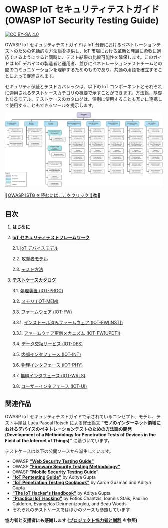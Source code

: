 # OWASP IoT セキュリティテストガイド (OWASP IoT Security Testing Guide)

[![CC BY-SA 4.0][cc-by-sa-shield]][cc-by-sa]

OWASP IoT セキュリティテストガイドは IoT 分野におけるペネトレーションテストのための包括的な方法論を提供し、IoT 市場における革新と発展に柔軟に適応できるようにすると同時に、テスト結果の比較可能性を確保します。このガイドは IoT デバイスの製造者と運用者、並びにペネトレーションテストチームとの間のコミュニケーションを理解するためのものであり、共通の用語を確立することによって促進されます。

セキュリティ保証とテストカバレッジは、以下の IoT コンポーネントとそれぞれに適用されるテストケースカテゴリの概要で示すことができます。方法論、基礎となるモデル、テストケースのカタログは、個別に使用することも互いに連携して使用することもできるツールを提示します。

![コンポーネント概要](./src/img/Component_Overview.png)

🔔[OWASP ISTG を読むにはここをクリック 📖📚]( https://owasp.org/owasp-istg/)🔔

## 目次

1. [**はじめに**](./src/01_introduction/README.md)

2. [**IoT セキュリティテストフレームワーク**](./src/02_framework/README.md)

   2.1. [IoT デバイスモデル](./src/02_framework/device_model.md)

   2.2. [攻撃者モデル](./src/02_framework/attacker_model.md)

   2.3. [テスト方法](./src/02_framework/methodology.md)

3. [**テストケースカタログ**](./src/03_test_cases/README.md)

   3.1. [処理装置 (IOT-PROC)](./src/03_test_cases/processing_units/README.md)

   3.2. [メモリ (IOT-MEM)](./src/03_test_cases/memory/README.md)

   3.3. [ファームウェア (IOT-FW)](./src/03_test_cases/firmware/README.md)

      3.3.1. [インストール済みファームウェア (IOT-FW[INST])](./src/03_test_cases/firmware/installed_firmware.md)

      3.3.1. [ファームウェア更新メカニズム (IOT-FW[UPDT])](./src/03_test_cases/firmware/firmware_update_mechanism.md)

   3.4. [データ交換サービス (IOT-DES)](./src/03_test_cases/data_exchange_services/README.md)

   3.5. [内部インタフェース (IOT-INT)](./src/03_test_cases/internal_interfaces/README.md)

   3.6. [物理インタフェース (IOT-PHY)](./src/03_test_cases/physical_interfaces/README.md)

   3.7. [無線インタフェース (IOT-WRLS)](./src/03_test_cases/wireless_interfaces/README.md)

   3.8. [ユーザーインタフェース (IOT-UI)](./src/03_test_cases/user_interfaces/README.md)



## 関連作品

OWASP IoT セキュリティテストガイドで示されているコンセプト、モデル、テスト手順は Luca Pascal Rotsch による修士論文 **"モノのインターネット領域におけるデバイスのペネトレーションテストのための方法論の開発 (Development of a Methodology for Penetration Tests of Devices in the Field of the Internet of Things)"** に基づいています。



テストケースは以下の公開ソースから派生しています。

* OWASP [**"Web Security Testing Guide"**][owasp_wstg]
* OWASP [**"Firmware Security Testing Methodology"**][owasp_fstm]
* OWASP [**"Mobile Security Testing Guide"**][owasp_mstg]
* [**"IoT Pentesting Guide"**][iot_pentesting_guide] by Aditya Gupta
* [**"IoT Penetration Testing Cookbook"**][iot_penetration_testing_cookbook] by Aaron Guzman and Aditya Gupta
* [**"The IoT Hacker's Handbook"**][iot_hackers_handbook] by Aditya Gupta
* [**"Practical IoT Hacking"**][practical_iot_hacking] by Fotios Chantzis, Ioannis Stais, Paulino Calderon, Evangelos Deirmentzoglou, and Beau Woods
* それぞれのテストケースではほかのソースも参照しています



**協力者と支援者にも感謝します ([プロジェクト協力者と謝辞](./acknowledgements.md) を参照)**



[cc-by-sa]:  http://creativecommons.org/licenses/by-sa/4.0/
[cc-by-sa-shield]: https://img.shields.io/badge/License-CC%20BY--SA%204.0-lightgrey.svg
[owasp_wstg]: https://owasp.org/www-project-web-security-testing-guide/	"OWASP Web Security Testing Guide"
[owasp_fstm]: https://github.com/scriptingxss/owasp-fstm	"OWASP Firmware Security Testing Methodology"
[owasp_mstg]: https://owasp.org/www-project-mobile-security-testing-guide/	"OWASP Mobile Security Testing Guide"
[iot_pentesting_guide]: https://www.iotpentestingguide.com	"IoT Pentesting Guide"
[iot_penetration_testing_cookbook]: https://www.packtpub.com/product/iot-penetration-testing-cookbook/9781787280571	"IoT Penetration Testing Cookbook"
[iot_hackers_handbook]: https://link.springer.com/book/10.1007/978-1-4842-4300-8	"The IoT Hacker's Handbook"
[practical_iot_hacking]: https://nostarch.com/practical-iot-hacking	"Practical IoT Hacking"
